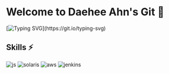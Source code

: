 # Welcome to Daehee Ahn's Git 🙌
[![Typing SVG](https://readme-typing-svg.demolab.com?font=Dongle&size=30&pause=1000&color=38C2FF&width=435&lines=%EC%95%88%EB%8C%80%ED%9D%AC%EC%9D%98+%EA%B9%83%ED%97%88%EB%B8%8C%EC%97%90+%EC%98%A4%EC%8B%A0%EA%B2%83%EC%9D%84+%ED%99%98%EC%98%81%ED%95%A9%EB%8B%88%EB%8B%A4.)](https://git.io/typing-svg)

## Skills ⚡
![js](https://img.shields.io/badge/JavaScript-F7DF1E?style=for-the-badge&logo=JavaScript&logoColor=white)
![solaris](https://img.shields.io/badge/Oracle-F80000?style=for-the-badge&logo=Oracle&logoColor=white)
![aws](https://img.shields.io/badge/Amazon_AWS-FF9900?style=for-the-badge&logo=amazonaws&logoColor=white)
![jenkins](https://img.shields.io/badge/Jenkins-D24939?style=for-the-badge&logo=Jenkins&logoColor=white)



<!--
**Ahnday/Ahnday** is a ✨ _special_ ✨ repository because its `README.md` (this file) appears on your GitHub profile.

Here are some ideas to get you started:

- 🔭 I’m currently working on ...
- 🌱 I’m currently learning ...
- 👯 I’m looking to collaborate on ...
- 🤔 I’m looking for help with ...
- 💬 Ask me about ...
- 📫 How to reach me: ...
- 😄 Pronouns: ...
- ⚡ Fun fact: ...
-->




